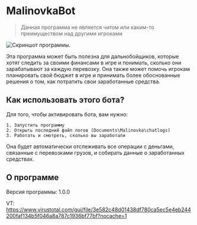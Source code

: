 # MalinovkaBot
> Данная программа не является читом или каким-то преимуществом над другими игроками

![Скриншот программы.](https://i.imgur.com/8mFVedV.png)



Эта программа может быть полезна для дальнобойщиков, которые хотят следить за своими финансами в игре и понимать, сколько они зарабатывают за каждую перевозку. Она также может помочь игрокам планировать свой бюджет в игре и принимать более обоснованные решения о том, как потратить свои заработанные средства.

## Как использовать этого бота?

Для того, чтобы активировать бота, вам нужно:
```
1. Запустить программу
2. Открыть последний файл логов (Documents\Malinovka\chatlogs)
3. Работать и смотреть, сколько вы заработали
```

Она будет автоматически отслеживать все операции с деньгами, связанные с перевозками грузов, и собирать данные о заработанных средствах.

## О программе

Версия программы: 1.0.0

VT: https://www.virustotal.com/gui/file/3e582c48d01438df780ca5ec5e4eb244200faf134b5f046a8a787c1936bf77bf?nocache=1
